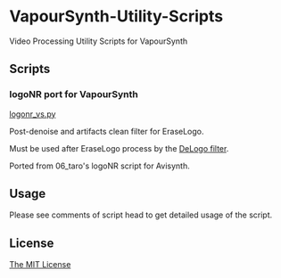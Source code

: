 # VapourSynth-Utility-Scripts

Video Processing Utility Scripts for VapourSynth

## Scripts

### logoNR port for VapourSynth

[logonr_vs.py](https://github.com/IndraSub/VapourSynth-Utility-Scripts/blob/master/logonr_vs.py)

Post-denoise and artifacts clean filter for EraseLogo.

Must be used after EraseLogo process by the [DeLogo filter](https://github.com/HomeOfVapourSynthEvolution/VapourSynth-DeLogo).

Ported from 06_taro's logoNR script for Avisynth.

## Usage

Please see comments of script head to get detailed usage of the script.

## License

[The MIT License](https://github.com/poooi/poi/blob/master/LICENSE)

